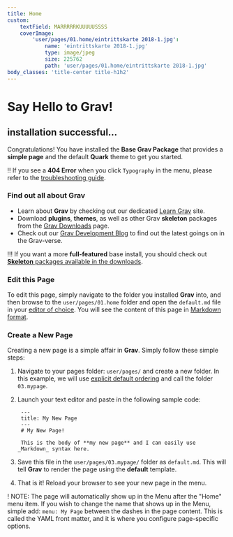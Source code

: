 ```yaml
---
title: Home
custom:
    textField: MARRRRRKUUUUUSSSS
    coverImage:
        'user/pages/01.home/eintrittskarte 2018-1.jpg':
            name: 'eintrittskarte 2018-1.jpg'
            type: image/jpeg
            size: 225762
            path: 'user/pages/01.home/eintrittskarte 2018-1.jpg'
body_classes: 'title-center title-h1h2'
---
```


# Say Hello to Grav!
## installation successful...

Congratulations! You have installed the **Base Grav Package** that provides a **simple page** and the default **Quark** theme to get you started.

!! If you see a **404 Error** when you click `Typography` in the menu, please refer to the [troubleshooting guide](http://learn.getgrav.org/troubleshooting/page-not-found).

### Find out all about Grav

* Learn about **Grav** by checking out our dedicated [Learn Grav](http://learn.getgrav.org) site.
* Download **plugins**, **themes**, as well as other Grav **skeleton** packages from the [Grav Downloads](http://getgrav.org/downloads) page.
* Check out our [Grav Development Blog](http://getgrav.org/blog) to find out the latest goings on in the Grav-verse.

!!! If you want a more **full-featured** base install, you should check out [**Skeleton** packages available in the downloads](http://getgrav.org/downloads).

### Edit this Page

To edit this page, simply navigate to the folder you installed **Grav** into, and then browse to the `user/pages/01.home` folder and open the `default.md` file in your [editor of choice](http://learn.getgrav.org/basics/requirements).  You will see the content of this page in [Markdown format](http://learn.getgrav.org/content/markdown).

### Create a New Page

Creating a new page is a simple affair in **Grav**.  Simply follow these simple steps:

1. Navigate to your pages folder: `user/pages/` and create a new folder.  In this example, we will use [explicit default ordering](http://learn.getgrav.org/content/content-pages) and call the folder `03.mypage`.
2. Launch your text editor and paste in the following sample code:

        ---
        title: My New Page
        ---
        # My New Page!

        This is the body of **my new page** and I can easily use _Markdown_ syntax here.

3. Save this file in the `user/pages/03.mypage/` folder as `default.md`. This will tell **Grav** to render the page using the **default** template.
4. That is it! Reload your browser to see your new page in the menu.

! NOTE: The page will automatically show up in the Menu after the "Home" menu item. If you wish to change the name that shows up in the Menu, simple add: `menu: My Page` between the dashes in the page content. This is called the YAML front matter, and it is where you configure page-specific options.
